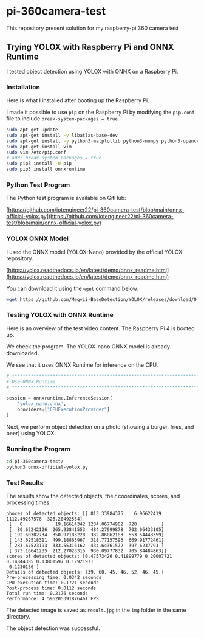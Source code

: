 # pi-360camera-test
This repository present solution for my raspberry-pi 360 camera test


## Trying YOLOX with Raspberry Pi and ONNX Runtime

I tested object detection using YOLOX with ONNX on a Raspberry Pi.


### Installation

Here is what I installed after booting up the Raspberry Pi.

I made it possible to use `pip` on the Raspberry Pi by modifying the `pip.conf` file to include `break-system-packages = true`.

```bash
sudo apt-get update
sudo apt-get install -y libatlas-base-dev
sudo apt-get install -y python3-matplotlib python3-numpy python3-opencv
sudo apt-get install vim
sudo vim /etc/pip.conf
# add: break-system-packages = true
sudo pip3 install -U pip
sudo pip3 install onnxruntime
```


### Python Test Program

The Python test program is available on GitHub:

[https://github.com/iotengineer22/pi-360camera-test/blob/main/onnx-official-yolox.py](https://github.com/iotengineer22/pi-360camera-test/blob/main/onnx-official-yolox.py)


### YOLOX ONNX Model

I used the ONNX model (YOLOX-Nano) provided by the official YOLOX repository.

[https://yolox.readthedocs.io/en/latest/demo/onnx_readme.html](https://yolox.readthedocs.io/en/latest/demo/onnx_readme.html)

You can download it using the `wget` command below:

```bash
wget https://github.com/Megvii-BaseDetection/YOLOX/releases/download/0.1.1rc0/yolox_nano.onnx
```


### Testing YOLOX with ONNX Runtime

Here is an overview of the test video content. The Raspberry Pi 4 is booted up.

We check the program. The YOLOX-nano ONNX model is already downloaded.

We see that it uses ONNX Runtime for inference on the CPU.

```python
# ***********************************************************************
# Use ONNX Runtime
# ***********************************************************************

session = onnxruntime.InferenceSession(
    'yolox_nano.onnx',
    providers=["CPUExecutionProvider"]
)
```


Next, we perform object detection on a photo (showing a burger, fries, and beer) using YOLOX.


### Running the Program

```bash
cd pi-360camera-test/
python3 onnx-official-yolox.py
```


### Test Results

The results show the detected objects, their coordinates, scores, and processing times.

```text
bboxes of detected objects: [[ 813.33984375    6.96622419 1112.49267578  326.20492554]
 [   0.           19.16614342 1234.06774902  720.        ]
 [  80.62242126  265.93841553  484.27999878  702.06433105]
 [ 192.60302734  350.97183228  332.86862183  553.54443359]
 [ 143.62518311  499.18865967  318.77157593  669.91772461]
 [ 283.67523193  333.55316162  434.64361572  397.6237793 ]
 [ 373.16641235  212.27023315  930.09777832  705.84484863]]
scores of detected objects: [0.47573426 0.41899779 0.20007721 0.14844385 0.13801597 0.12921971
 0.1230136 ]
Details of detected objects: [39. 60. 45. 46. 52. 46. 45.]
Pre-processing time: 0.0342 seconds
CPU execution time: 0.1721 seconds
Post-process time: 0.0112 seconds
Total run time: 0.2176 seconds
Performance: 4.596205391876461 FPS
```


The detected image is saved as `result.jpg` in the `img` folder in the same directory.

The object detection was successful.

